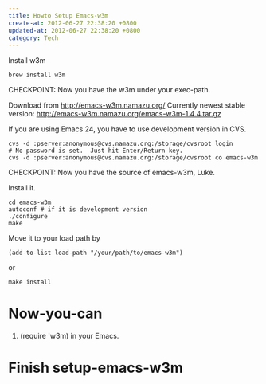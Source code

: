 ```yaml
---
title: Howto Setup Emacs-w3m
create-at: 2012-06-27 22:38:20 +0800
updated-at: 2012-06-27 22:38:20 +0800
category: Tech
---
```


Install w3m

    brew install w3m

CHECKPOINT:
  Now you have the w3m under your exec-path.

Download from http://emacs-w3m.namazu.org/
Currently newest stable version: http://emacs-w3m.namazu.org/emacs-w3m-1.4.4.tar.gz

If you are using Emacs 24, you have to use development version in CVS.

    cvs -d :pserver:anonymous@cvs.namazu.org:/storage/cvsroot login
    # No password is set.  Just hit Enter/Return key.
    cvs -d :pserver:anonymous@cvs.namazu.org:/storage/cvsroot co emacs-w3m

CHECKPOINT:
  Now you have the source of emacs-w3m, Luke.

Install it.

    cd emacs-w3m
    autoconf # if it is development version
    ./configure
    make

Move it to your load path by

    (add-to-list load-path "/your/path/to/emacs-w3m")

or

    make install

# Now-you-can

1. (require 'w3m) in your Emacs.

# Finish setup-emacs-w3m #
